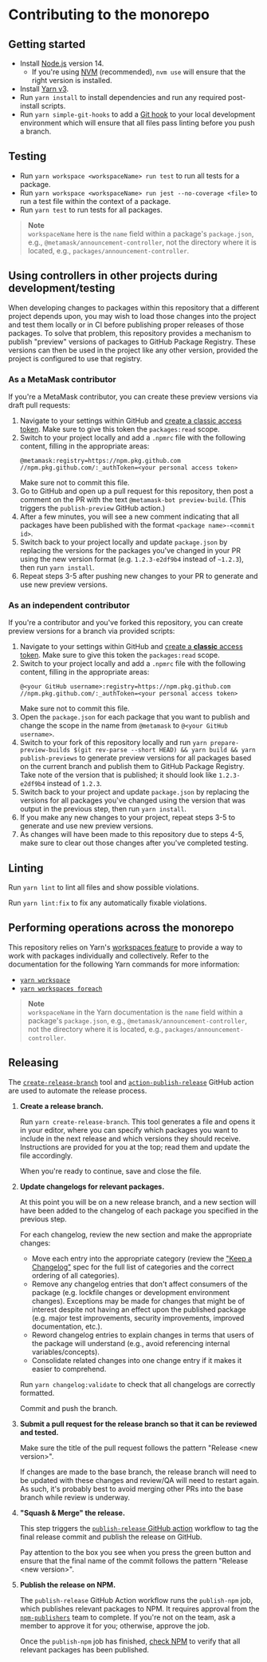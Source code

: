 # Contributing to the monorepo

## Getting started

- Install [Node.js](https://nodejs.org) version 14.
  - If you're using [NVM](https://github.com/creationix/nvm#installation) (recommended), `nvm use` will ensure that the right version is installed.
- Install [Yarn v3](https://yarnpkg.com/getting-started/install).
- Run `yarn install` to install dependencies and run any required post-install scripts.
- Run `yarn simple-git-hooks` to add a [Git hook](https://github.com/toplenboren/simple-git-hooks#what-is-a-git-hook) to your local development environment which will ensure that all files pass linting before you push a branch.

## Testing

- Run `yarn workspace <workspaceName> run test` to run all tests for a package.
- Run `yarn workspace <workspaceName> run jest --no-coverage <file>` to run a test file within the context of a package.
- Run `yarn test` to run tests for all packages.

> **Note**  
> `workspaceName` here is the `name` field within a package's `package.json`, e.g., `@metamask/announcement-controller`, not the directory where it is located, e.g., `packages/announcement-controller`.

## Using controllers in other projects during development/testing

When developing changes to packages within this repository that a different project depends upon, you may wish to load those changes into the project and test them locally or in CI before publishing proper releases of those packages. To solve that problem, this repository provides a mechanism to publish "preview" versions of packages to GitHub Package Registry. These versions can then be used in the project like any other version, provided the project is configured to use that registry.

### As a MetaMask contributor

If you're a MetaMask contributor, you can create these preview versions via draft pull requests:

1. Navigate to your settings within GitHub and [create a classic access token](https://docs.github.com/en/authentication/keeping-your-account-and-data-secure/creating-a-personal-access-token#creating-a-personal-access-token-classic). Make sure to give this token the `packages:read` scope.
2. Switch to your project locally and add a `.npmrc` file with the following content, filling in the appropriate areas:
   ```
   @metamask:registry=https://npm.pkg.github.com
   //npm.pkg.github.com/:_authToken=<your personal access token>
   ```
   Make sure not to commit this file.
3. Go to GitHub and open up a pull request for this repository, then post a comment on the PR with the text `@metamask-bot preview-build`. (This triggers the `publish-preview` GitHub action.)
4. After a few minutes, you will see a new comment indicating that all packages have been published with the format `<package name>-<commit id>`.
5. Switch back to your project locally and update `package.json` by replacing the versions for the packages you've changed in your PR using the new version format (e.g. `1.2.3-e2df9b4` instead of `~1.2.3`), then run `yarn install`.
6. Repeat steps 3-5 after pushing new changes to your PR to generate and use new preview versions.

### As an independent contributor

If you're a contributor and you've forked this repository, you can create preview versions for a branch via provided scripts:

1. Navigate to your settings within GitHub and [create a **classic** access token](https://docs.github.com/en/authentication/keeping-your-account-and-data-secure/creating-a-personal-access-token#creating-a-personal-access-token-classic). Make sure to give this token the `packages:read` scope.
2. Switch to your project locally and add a `.npmrc` file with the following content, filling in the appropriate areas:
   ```
   @<your GitHub username>:registry=https://npm.pkg.github.com
   //npm.pkg.github.com/:_authToken=<your personal access token>
   ```
   Make sure not to commit this file.
3. Open the `package.json` for each package that you want to publish and change the scope in the name from `@metamask` to `@<your GitHub username>`.
4. Switch to your fork of this repository locally and run `yarn prepare-preview-builds $(git rev-parse --short HEAD) && yarn build && yarn publish-previews` to generate preview versions for all packages based on the current branch and publish them to GitHub Package Registry. Take note of the version that is published; it should look like `1.2.3-e2df9b4` instead of `1.2.3`.
5. Switch back to your project and update `package.json` by replacing the versions for all packages you've changed using the version that was output in the previous step, then run `yarn install`.
6. If you make any new changes to your project, repeat steps 3-5 to generate and use new preview versions.
7. As changes will have been made to this repository due to steps 4-5, make sure to clear out those changes after you've completed testing.

## Linting

Run `yarn lint` to lint all files and show possible violations.

Run `yarn lint:fix` to fix any automatically fixable violations.

## Performing operations across the monorepo

This repository relies on Yarn's [workspaces feature](https://yarnpkg.com/features/workspaces) to provide a way to work with packages individually and collectively. Refer to the documentation for the following Yarn commands for more information:

- [`yarn workspace`](https://yarnpkg.com/cli/workspace)
- [`yarn workspaces foreach`](https://yarnpkg.com/cli/workspaces/foreach)

> **Note**  
> `workspaceName` in the Yarn documentation is the `name` field within a package's `package.json`, e.g., `@metamask/announcement-controller`, not the directory where it is located, e.g., `packages/announcement-controller`.

## Releasing

The [`create-release-branch`](https://github.com/MetaMask/create-release-branch) tool and [`action-publish-release`](https://github.com/MetaMask/action-publish-release) GitHub action are used to automate the release process.

1. **Create a release branch.**

   Run `yarn create-release-branch`. This tool generates a file and opens it in your editor, where you can specify which packages you want to include in the next release and which versions they should receive. Instructions are provided for you at the top; read them and update the file accordingly.

   When you're ready to continue, save and close the file.

2. **Update changelogs for relevant packages.**

   At this point you will be on a new release branch, and a new section will have been added to the changelog of each package you specified in the previous step.

   For each changelog, review the new section and make the appropriate changes:

   - Move each entry into the appropriate category (review the ["Keep a Changelog"](https://keepachangelog.com/en/1.0.0/#types) spec for the full list of categories and the correct ordering of all categories).
   - Remove any changelog entries that don't affect consumers of the package (e.g. lockfile changes or development environment changes). Exceptions may be made for changes that might be of interest despite not having an effect upon the published package (e.g. major test improvements, security improvements, improved documentation, etc.).
   - Reword changelog entries to explain changes in terms that users of the package will understand (e.g., avoid referencing internal variables/concepts).
   - Consolidate related changes into one change entry if it makes it easier to comprehend.

   Run `yarn changelog:validate` to check that all changelogs are correctly formatted.

   Commit and push the branch.

3. **Submit a pull request for the release branch so that it can be reviewed and tested.**

   Make sure the title of the pull request follows the pattern "Release \<new version\>".

   If changes are made to the base branch, the release branch will need to be updated with these changes and review/QA will need to restart again. As such, it's probably best to avoid merging other PRs into the base branch while review is underway.

4. **"Squash & Merge" the release.**

   This step triggers the [`publish-release` GitHub action](https://github.com/MetaMask/action-publish-release) workflow to tag the final release commit and publish the release on GitHub.

   Pay attention to the box you see when you press the green button and ensure that the final name of the commit follows the pattern "Release \<new version\>".

5. **Publish the release on NPM.**

   The `publish-release` GitHub Action workflow runs the `publish-npm` job, which publishes relevant packages to NPM. It requires approval from the [`npm-publishers`](https://github.com/orgs/MetaMask/teams/npm-publishers) team to complete. If you're not on the team, ask a member to approve it for you; otherwise, approve the job.

   Once the `publish-npm` job has finished, [check NPM](https://npms.io/search?q=scope%3Ametamask) to verify that all relevant packages has been published.
